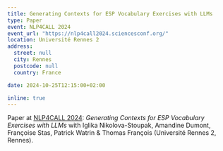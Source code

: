 ```yaml
---
title: Generating Contexts for ESP Vocabulary Exercises with LLMs
type: Paper
event: NLP4CALL 2024
event_url: "https://nlp4call2024.sciencesconf.org/"
location: Université Rennes 2
address:
  street: null
  city: Rennes
  postcode: null
  country: France

date: 2024-10-25T12:15:00+02:00

inline: true
---
```


Paper at [NLP4CALL 2024](https://nlp4call2024.sciencesconf.org/): _Generating Contexts for ESP Vocabulary Exercises with LLMs_ with Iglika Nikolova-Stoupak, Amandine Dumont, Françoise Stas, Patrick Watrin & Thomas François (Université Rennes 2, Rennes).
